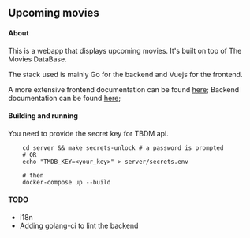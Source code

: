 ## Upcoming movies

#### About

This is a webapp that displays upcoming movies. It's built on top of The Movies DataBase.

The stack used is mainly Go for the backend and Vuejs for the frontend.

A more extensive frontend documentation can be found [here](web/);
Backend documentation can be found [here](server/);

#### Building and running

You need to provide the secret key for TBDM api.

		cd server && make secrets-unlock # a password is prompted
		# OR
		echo "TMDB_KEY=<your_key>" > server/secrets.env

		# then
		docker-compose up --build

#### TODO

- i18n
- Adding golang-ci to lint the backend
